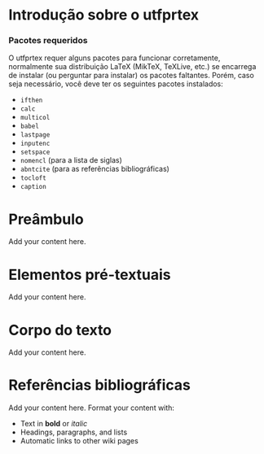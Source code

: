 # Introdução sobre o utfprtex #

### Pacotes requeridos ###

O utfprtex requer alguns pacotes para funcionar corretamente, normalmente sua distribuição LaTeX (MikTeX, TeXLive, etc.) se encarrega de instalar (ou perguntar para instalar) os pacotes faltantes. Porém, caso seja necessário, você deve ter os seguintes pacotes instalados:
  * `ifthen`
  * `calc`
  * `multicol`
  * `babel`
  * `lastpage`
  * `inputenc`
  * `setspace`
  * `nomencl` (para a lista de siglas)
  * `abntcite` (para as referências bibliográficas)
  * `tocloft`
  * `caption`

# Preâmbulo #

Add your content here.


# Elementos pré-textuais #

Add your content here.

# Corpo do texto #

Add your content here.

# Referências bibliográficas #

Add your content here.  Format your content with:
  * Text in **bold** or _italic_
  * Headings, paragraphs, and lists
  * Automatic links to other wiki pages
